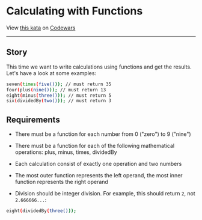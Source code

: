 # Calculating with Functions

View [this kata](https://www.codewars.com/kata/525f3eda17c7cd9f9e000b39/) on [Codewars](https://www.codewars.com)

---

## Story

This time we want to write calculations using functions and get the results. Let's have a look at some examples:

```sh
seven(times(five())); // must return 35
four(plus(nine())); // must return 13
eight(minus(three())); // must return 5
six(dividedBy(two())); // must return 3
```

## Requirements

- There must be a function for each number from 0 ("zero") to 9 ("nine")

- There must be a function for each of the following mathematical operations: plus, minus, times, dividedBy

- Each calculation consist of exactly one operation and two numbers

- The most outer function represents the left operand, the most inner function represents the right operand

- Division should be integer division. For example, this should return `2`, not `2.666666...`:

```sh
eight(dividedBy(three()));
```
